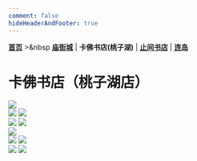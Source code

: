 ```yaml
---
comment: false
hideHeaderAndFooter: true
---
```


**[首页](/)** ><span>&nbsp</span> **[庙街城](/pho/miaojie)** | **卡佛书店(桃子湖)** | **[止间书店](/pho/zhijian)** | **[连岛](/pho/liandao)**

# 卡佛书店（桃子湖店）

<img class="gkpho-single-img" src="/image/kafo/IMG_3021.jpg">

<div class="gkpho-container2">
<img class="gkpho-img" src="/image/kafo/IMG_3026.jpg">
<img class="gkpho-img gkpho-img-margin" src="/image/kafo/IMG_3022.jpg">
</div>

<div class="gkpho-container2">
<img class="gkpho-img" src="/image/kafo/IMG_3031.jpg">
<img class="gkpho-img gkpho-img-margin" src="/image/kafo/IMG_3028.jpg">
</div>

<img class="gkpho-single-img" src="/image/kafo/IMG_3029.jpg">

<div class="gkpho-container2">
<img class="gkpho-img" src="/image/kafo/IMG_3027.jpg">
<img class="gkpho-img gkpho-img-margin" src="/image/kafo/IMG_3030.jpg">
</div>

<div class="gkpho-container2">
<img class="gkpho-img" src="/image/kafo/IMG_3024.jpg">
<img class="gkpho-img gkpho-img-margin" src="/image/kafo/IMG_3020.jpg">
</div>

<p>&nbsp;</p>
